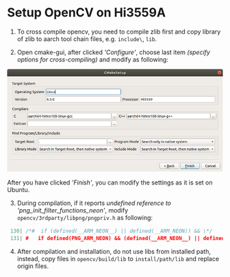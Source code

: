 # Setup OpenCV on Hi3559A

1. To cross compile opencv, you need to compile zlib first and copy library of zlib to aarch tool chain files, e.g. `include\`, `lib`.

2. Open cmake-gui, after clicked *'Configure'*, choose last item *(specify options for cross-compiling)* and modify as following:

![cmake-1](./cmake-1.png)

After you have clicked *'Finish'*, you can modify the settings as it is set on Ubuntu.

3. During compilation, if it reports *undefined reference to 'png_init_filter_functions_neon'*, modify `opencv/3rdparty/libpng/pngpriv.h`
as following:

```c++
 130| /*#  if (defined(__ARM_NEON__) || defined(__ARM_NEON)) && \*/
 131| #   if defined(PNG_ARM_NEON) && (defined(__ARM_NEON__) || defined(__ARM_NEON)) && \
```

4. After compilation and installation, do not use libs from installed path, instead, copy files in `opencv/build/lib` to `install/path/lib` and replace origin files.
